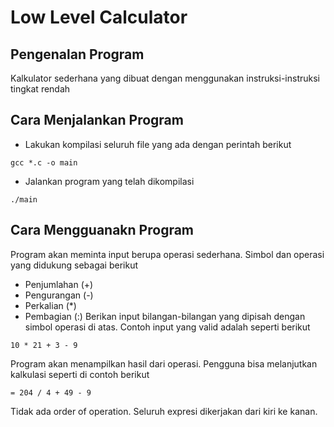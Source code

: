 # Low Level Calculator

## Pengenalan Program

Kalkulator sederhana yang dibuat dengan menggunakan instruksi-instruksi tingkat rendah

## Cara Menjalankan Program

- Lakukan kompilasi seluruh file yang ada dengan perintah berikut

```
gcc *.c -o main
```

- Jalankan program yang telah dikompilasi

```
./main
```

## Cara Mengguanakn Program

Program akan meminta input berupa operasi sederhana. Simbol dan operasi yang didukung sebagai berikut

- Penjumlahan (+)
- Pengurangan (-)
- Perkalian (\*)
- Pembagian (:)
  Berikan input bilangan-bilangan yang dipisah dengan simbol operasi di atas. Contoh input yang valid adalah seperti berikut

```
10 * 21 + 3 - 9
```

Program akan menampilkan hasil dari operasi. Pengguna bisa melanjutkan kalkulasi seperti di contoh berikut

```
= 204 / 4 + 49 - 9
```

Tidak ada order of operation. Seluruh expresi dikerjakan dari kiri ke kanan.

